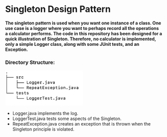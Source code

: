 # Singleton Design Pattern
**The singleton pattern is used when you want one instance of a class. One use case is a logger where you want to perhaps record all the operations a calculator performs. The code in this repository has been designed for a quick illustration of Singleton. Therefore, no calculator is implemented, only a simple Logger class, along with some JUnit tests, and an Exception.**
### Directory Structure:
<img src="images/git_folder_structure.png" width="250"/>

* Logger.java implements the log.<br>
* LoggerTest.java tests some aspects of the Singleton.<br>
* RepeatException.java creates an exception that is thrown when the Singleton principle is violated.
